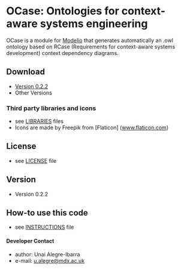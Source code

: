 OCase: Ontologies for context-aware systems engineering
======
OCase is a module for [Modelio](https://www.modelio.org/) that generates automatically an .owl ontology based on RCase (Requirements for context-aware
 systems development) context dependency diagrams.  
 
## Download
* [Version 0.2.2](https://github.com/casetools/ocase)
* Other Versions

### Third party libraries and icons
* see [LIBRARIES](https://github.com/casetools/ocase/blob/master/LIBRARIES.md) files
* Icons are made by Freepik from [Flaticon] (www.flaticon.com) 

## License 
* see [LICENSE](https://github.com/casetools/ocase/blob/master/LICENSE.md) file

## Version 
* Version 0.2.2

## How-to use this code
* see [INSTRUCTIONS](https://github.com/casetools/ocase/blob/master/INSTRUCTIONS.md) file

#### Developer Contact
* author: Unai Alegre-Ibarra
* e-mail: u.alegre@mdx.ac.uk
